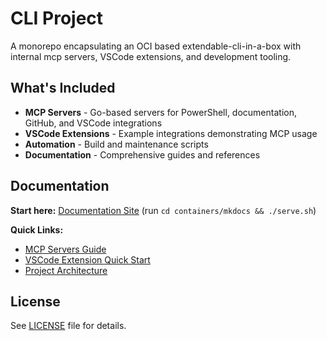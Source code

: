 # CLI Project

A monorepo encapsulating an OCI based extendable-cli-in-a-box with internal mcp servers, VSCode extensions, and development tooling.

## What's Included

- **MCP Servers** - Go-based servers for PowerShell, documentation, GitHub, and VSCode integrations
- **VSCode Extensions** - Example integrations demonstrating MCP usage
- **Automation** - Build and maintenance scripts
- **Documentation** - Comprehensive guides and references

## Documentation

**Start here:** [Documentation Site](http://localhost:8000) (run `cd containers/mkdocs && ./serve.sh`)

**Quick Links:**

- [MCP Servers Guide](docs/guide/vscode-extension/mcp-servers.md)
- [VSCode Extension Quick Start](docs/guide/vscode-extension/QUICKSTART.md)
- [Project Architecture](docs/guide/architecture.md)

## License

See [LICENSE](LICENSE) file for details.
